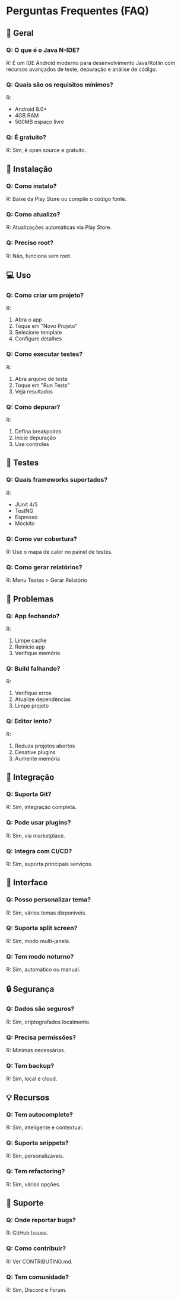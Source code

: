 # Perguntas Frequentes (FAQ)

## 📱 Geral

### Q: O que é o Java N-IDE?
R: É um IDE Android moderno para desenvolvimento Java/Kotlin com recursos avançados de teste, depuração e análise de código.

### Q: Quais são os requisitos mínimos?
R: 
- Android 8.0+
- 4GB RAM
- 500MB espaço livre

### Q: É gratuito?
R: Sim, é open source e gratuito.

## 🔧 Instalação

### Q: Como instalo?
R: Baixe da Play Store ou compile o código fonte.

### Q: Como atualizo?
R: Atualizações automáticas via Play Store.

### Q: Preciso root?
R: Não, funciona sem root.

## 💻 Uso

### Q: Como criar um projeto?
R: 
1. Abra o app
2. Toque em "Novo Projeto"
3. Selecione template
4. Configure detalhes

### Q: Como executar testes?
R:
1. Abra arquivo de teste
2. Toque em "Run Tests"
3. Veja resultados

### Q: Como depurar?
R:
1. Defina breakpoints
2. Inicie depuração
3. Use controles

## 🧪 Testes

### Q: Quais frameworks suportados?
R:
- JUnit 4/5
- TestNG
- Espresso
- Mockito

### Q: Como ver cobertura?
R: Use o mapa de calor no painel de testes.

### Q: Como gerar relatórios?
R: Menu Testes > Gerar Relatório

## 🐞 Problemas

### Q: App fechando?
R: 
1. Limpe cache
2. Reinicie app
3. Verifique memória

### Q: Build falhando?
R:
1. Verifique erros
2. Atualize dependências
3. Limpe projeto

### Q: Editor lento?
R:
1. Reduza projetos abertos
2. Desative plugins
3. Aumente memória

## 🔄 Integração

### Q: Suporta Git?
R: Sim, integração completa.

### Q: Pode usar plugins?
R: Sim, via marketplace.

### Q: Integra com CI/CD?
R: Sim, suporta principais serviços.

## 📱 Interface

### Q: Posso personalizar tema?
R: Sim, vários temas disponíveis.

### Q: Suporta split screen?
R: Sim, modo multi-janela.

### Q: Tem modo noturno?
R: Sim, automático ou manual.

## 🔒 Segurança

### Q: Dados são seguros?
R: Sim, criptografados localmente.

### Q: Precisa permissões?
R: Mínimas necessárias.

### Q: Tem backup?
R: Sim, local e cloud.

## 💡 Recursos

### Q: Tem autocomplete?
R: Sim, inteligente e contextual.

### Q: Suporta snippets?
R: Sim, personalizáveis.

### Q: Tem refactoring?
R: Sim, várias opções.

## 🤝 Suporte

### Q: Onde reportar bugs?
R: GitHub Issues.

### Q: Como contribuir?
R: Ver CONTRIBUTING.md.

### Q: Tem comunidade?
R: Sim, Discord e Forum.